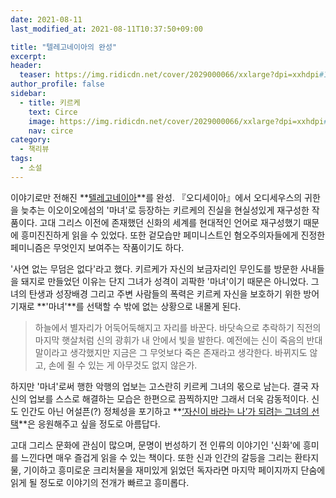 ```yaml
---
date: 2021-08-11
last_modified_at: 2021-08-11T10:37:50+09:00

title: "텔레고네이아의 완성"
excerpt:
header:
  teaser: https://img.ridicdn.net/cover/2029000066/xxlarge?dpi=xxhdpi#1
author_profile: false
sidebar:
  - title: 키르케
    text: Circe
    image: https://img.ridicdn.net/cover/2029000066/xxlarge?dpi=xxhdpi#1
    nav: circe
category:
  - 책리뷰
tags:
  - 소설
---
```

이야기로만 전해진 **[텔레고네이아](https://ko.wikipedia.org/wiki/텔레고네이아)**를 완성. 『오디세이아』에서 오디세우스의 귀한을 늦추는 이오이오에섬의 '마녀'로 등장하는 키르케의 진실을 현실성있게 재구성한 작품이다. 고대 그리스 이전에 존재했던 신화의 세계를 현대적인 언어로 재구성했기 때문에 흥미진진하게 읽을 수 있었다. 또한 겉모습만 페미니스트인 혐오주의자들에게 진정한 페미니즘은 무엇인지 보여주는 작품이기도 하다. 


'사연 없는 무덤은 없다'라고 했다. 키르케가 자신의 보금자리인 무인도를 방문한 사내들을 돼지로 만들었던 이유는 단지 그녀가 성격이 괴팍한 '마녀'이기 때문은 아니었다. 그녀의 탄생과 성장배경 그리고 주변 사람들의 폭력은 키르케 자신을 보호하기 위한 방어기재로 **'마녀'**를 선택할 수 밖에 없는 상황으로 내몰게 된다.

> 하늘에서 별자리가 어둑어둑해지고 자리를 바꾼다. 바닷속으로 추락하기 직전의 마지막 햇살처럼 신의 광휘가 내 안에서 빛을 발한다. 예전에는 신이 죽음의 반대말이라고 생각했지만 지금은 그 무엇보다 죽은 존재라고 생각한다. 바뀌지도 않고, 손에 쥘 수 있는 게 아무것도 없지 않은가.

하지만 '마녀'로써 행한 악행의 업보는 고스란히 키르케 그녀의 몫으로 남는다. 결국 자신의 업보를 스스로 해결하는 모습은 한편으로 끔찍하지만 그래서 더욱 감동적이다. 신도 인간도 아닌 어설픈(?) 정체성을 포기하고 **<u>‘자신이 바라는 나’가 되려는 그녀의 선택</u>**은  응원해주고 싶을 정도로 아름답다.

고대 그리스 문화에 관심이 많으며, 문명이 번성하기 전 인류의 이야기인 '신화'에 흥미를 느낀다면 매우 즐겁게 읽을 수 있는 책이다. 또한 신과 인간의 갈등을 그리는 환타지물, 기이하고 흥미로운 크리처물을 재미있게 읽었던 독자라면 마지막 페이지까지 단숨에 읽게 될 정도로 이야기의 전개가 빠르고 흥미롭다.